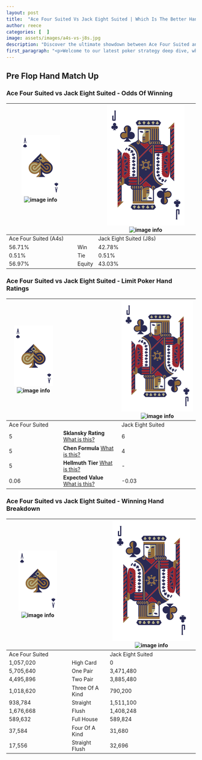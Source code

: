 ```yaml
---
layout: post
title:  "Ace Four Suited Vs Jack Eight Suited | Which Is The Better Hand In Poker? A Complete Guide"
author: reece
categories: [  ]
image: assets/images/a4s-vs-j8s.jpg
description: "Discover the ultimate showdown between Ace Four Suited and Jack Eight Suited in poker! Uncover the odds, strategies, and scenarios where one hand triumphs over the other. Get ready to up your poker game with this thrilling analysis."
first_paragraph: "<p>Welcome to our latest poker strategy deep dive, where we're pitting two distinct hands against each other in a high-stakes showdown: Ace Four Suited vs Jack Eight Suited.</p><p>In the dynamic world of poker, every decision counts, and knowing which hand holds the upper hand is key to your success at the table.</p><p>In this article, we'll dissect these two hands, explore the scenarios where one dominates the other, and equip you with the knowledge to make strategic choices that can tip the odds in your favor.</p><p>Get ready to unravel the intriguing dynamics of these poker hands and elevate your game to new heights.</p>"
---
```




[comment]: # (sp0)

## Pre Flop Hand Match Up

<div class="table hand-ratings" markdown="1"> 



### Ace Four Suited vs Jack Eight Suited - Odds Of Winning


    
| ![image info](assets/images/hand1/A.png) ![image info](assets/images/hand1/4s.png) |  | ![image info](assets/images/hand2/J.png) ![image info](assets/images/hand2/8s.png) |
| -------- | -------- | -------- |
| Ace Four Suited (A4s) |  | Jack Eight Suited (J8s) |
| 56.71% | Win | 42.78% |
| 0.51% | Tie | 0.51% |
| 56.97% | Equity | 43.03% |




[comment]: # (sp1)



### Ace Four Suited vs Jack Eight Suited - Limit Poker Hand Ratings


    
| ![image info](assets/images/hand1/A.png) ![image info](assets/images/hand1/4s.png) |  | ![image info](assets/images/hand2/J.png) ![image info](assets/images/hand2/8s.png) |
| -------- | -------- | -------- |
| Ace Four Suited |  | Jack Eight Suited |
| 5 | **Sklansky Rating** [What is this?](/sklansky-rating-explained) | 6 |
| 5 | **Chen Formula** [What is this?](/chen-formula-explained) | 4 |
| 5 | **Hellmuth Tier** [What is this?](/Hellmuth-tier-explained) | - |
| 0.06 | **Expected Value** [What is this?](/expected-value-explained) | -0.03 |




[comment]: # (sp2)



### Ace Four Suited vs Jack Eight Suited - Winning Hand Breakdown


    
| ![image info](assets/images/hand1/A.png) ![image info](assets/images/hand1/4s.png) |  | ![image info](assets/images/hand2/J.png) ![image info](assets/images/hand2/8s.png) |
| -------- | -------- | -------- |
| Ace Four Suited |  | Jack Eight Suited |
| 1,057,020 | High Card | 0 |
| 5,705,640 | One Pair | 3,471,480 |
| 4,495,896 | Two Pair | 3,885,480 |
| 1,018,620 | Three Of A Kind | 790,200 |
| 938,784 | Straight | 1,511,100 |
| 1,676,668 | Flush | 1,408,248 |
| 589,632 | Full House | 589,824 |
| 37,584 | Four Of A Kind | 31,680 |
| 17,556 | Straight Flush | 32,696 |




[comment]: # (sp3)



</div>

[comment]: # (sp4)



[comment]: # (sp5)

